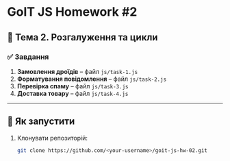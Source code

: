 # GoIT JS Homework #2

## 📌 Тема 2. Розгалуження та цикли

### ✅ Завдання

1. **Замовлення дроїдів** – файл `js/task-1.js`
2. **Форматування повідомлення** – файл `js/task-2.js`
3. **Перевірка спаму** – файл `js/task-3.js`
4. **Доставка товару** – файл `js/task-4.js`

---

## 🚀 Як запустити

1. Клонувати репозиторій:
   ```bash
   git clone https://github.com/<your-username>/goit-js-hw-02.git
   ```
